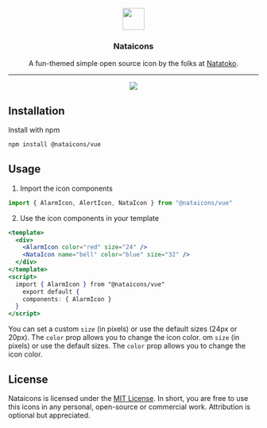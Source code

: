 <p align="center">
  <a href="https://github.com/afnizarnur/nataicons">
    <img src="https://user-images.githubusercontent.com/4648648/96120944-841ca180-0f19-11eb-892e-4312017f5e8b.png" width="44">
  </a>
</p>
<h3 align="center">Nataicons</h3>

<p align="center">
  A fun-themed simple open source icon by the folks at <a href="https://natatoko.com">Natatoko</a>. 
</p>

---

<div align="center">
  <img src="https://user-images.githubusercontent.com/4648648/96269199-404a9a80-0ff4-11eb-9039-c71f1225c721.png">
</div>

## Installation

Install with npm
```bash
npm install @nataicons/vue
```

## Usage

1. Import the icon components

```js
import { AlarmIcon, AlertIcon, NataIcon } from "@nataicons/vue"
```

2. Use the icon components in your template


```jsx
<template>
  <div>
    <AlarmIcon color="red" size="24" />
    <NataIcon name="bell" color="blue" size="32" />
  </div>
</template>
<script>
  import { AlarmIcon } from "@nataicons/vue"
    export default {
    components: { AlarmIcon }
  }
</script>
```

You can set a custom `size` (in pixels) or use the default sizes (24px or 20px). The `color` prop allows you to change the icon color.
om `size` (in pixels) or use the default sizes. The `color` prop allows you to change the icon color.


## License

Nataicons is licensed under the [MIT License](https://github.com/afnizarnur/nataicons//tree/main/LICENSE). In short, you are free to use this icons in any personal, open-source or commercial work. Attribution is optional but appreciated.
